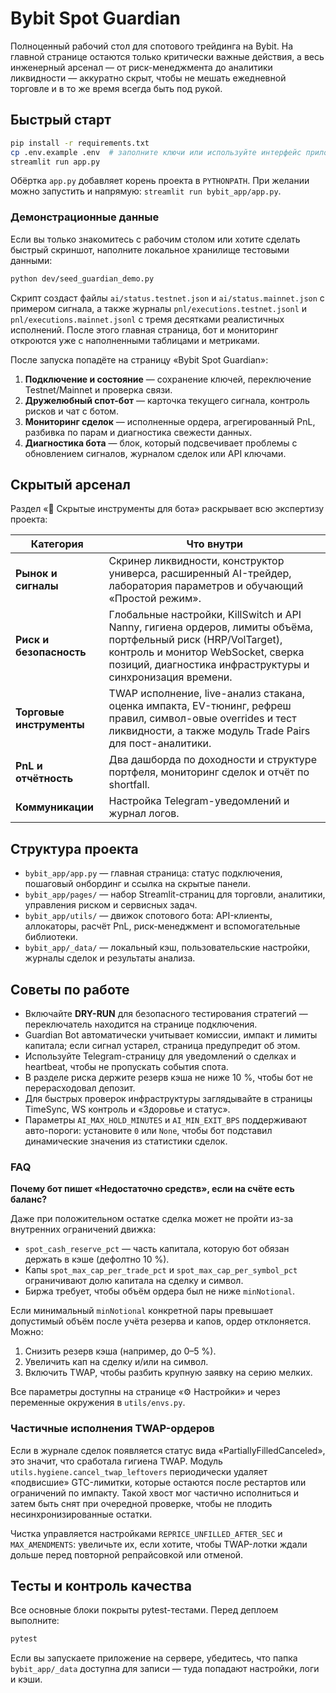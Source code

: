 # Bybit Spot Guardian

Полноценный рабочий стол для спотового трейдинга на Bybit. На главной странице остаются только критически важные действия, а весь инженерный арсенал — от риск-менеджмента до аналитики ликвидности — аккуратно скрыт, чтобы не мешать ежедневной торговле и в то же время всегда быть под рукой.

## Быстрый старт

```bash
pip install -r requirements.txt
cp .env.example .env  # заполните ключи или используйте интерфейс приложения
streamlit run app.py
```

Обёртка `app.py` добавляет корень проекта в `PYTHONPATH`. При желании можно запустить и напрямую: `streamlit run bybit_app/app.py`.

### Демонстрационные данные

Если вы только знакомитесь с рабочим столом или хотите сделать быстрый скриншот, наполните локальное хранилище тестовыми данными:

```bash
python dev/seed_guardian_demo.py
```

Скрипт создаст файлы `ai/status.testnet.json` и `ai/status.mainnet.json` с примером сигнала, а также журналы `pnl/executions.testnet.jsonl` и `pnl/executions.mainnet.jsonl` с тремя десятками реалистичных исполнений. После этого главная страница, бот и мониторинг откроются уже с наполненными таблицами и метриками.

После запуска попадёте на страницу «Bybit Spot Guardian»:

1. **Подключение и состояние** — сохранение ключей, переключение Testnet/Mainnet и проверка связи.
2. **Дружелюбный спот-бот** — карточка текущего сигнала, контроль рисков и чат с ботом.
3. **Мониторинг сделок** — исполненные ордера, агрегированный PnL, разбивка по парам и диагностика свежести данных.
4. **Диагностика бота** — блок, который подсвечивает проблемы с обновлением сигналов, журналом сделок или API ключами.

## Скрытый арсенал

Раздел «🫥 Скрытые инструменты для бота» раскрывает всю экспертизу проекта:

| Категория | Что внутри |
| --- | --- |
| **Рынок и сигналы** | Скринер ликвидности, конструктор универса, расширенный AI-трейдер, лаборатория параметров и обучающий «Простой режим». |
| **Риск и безопасность** | Глобальные настройки, KillSwitch и API Nanny, гигиена ордеров, лимиты объёма, портфельный риск (HRP/VolTarget), контроль и монитор WebSocket, сверка позиций, диагностика инфраструктуры и синхронизация времени. |
| **Торговые инструменты** | TWAP исполнение, live-анализ стакана, оценка импакта, EV-тюнинг, рефреш правил, символ-овые overrides и тест ликвидности, а также модуль Trade Pairs для пост-аналитики. |
| **PnL и отчётность** | Два дашборда по доходности и структуре портфеля, мониторинг сделок и отчёт по shortfall. |
| **Коммуникации** | Настройка Telegram-уведомлений и журнал логов. |

## Структура проекта

- `bybit_app/app.py` — главная страница: статус подключения, пошаговый онбординг и ссылка на скрытые панели.
- `bybit_app/pages/` — набор Streamlit-страниц для торговли, аналитики, управления риском и сервисных задач.
- `bybit_app/utils/` — движок спотового бота: API-клиенты, аллокаторы, расчёт PnL, риск-менеджмент и вспомогательные библиотеки.
- `bybit_app/_data/` — локальный кэш, пользовательские настройки, журналы сделок и результаты анализа.

## Советы по работе

- Включайте **DRY-RUN** для безопасного тестирования стратегий — переключатель находится на странице подключения.
- Guardian Bot автоматически учитывает комиссии, импакт и лимиты капитала; если сигнал устарел, страница предупредит об этом.
- Используйте Telegram-страницу для уведомлений о сделках и heartbeat, чтобы не пропускать события спота.
- В разделе риска держите резерв кэша не ниже 10 %, чтобы бот не перерасходовал депозит.
- Для быстрых проверок инфраструктуры заглядывайте в страницы TimeSync, WS контроль и «Здоровье и статус».
- Параметры `AI_MAX_HOLD_MINUTES` и `AI_MIN_EXIT_BPS` поддерживают авто-пороги: установите `0` или `None`, чтобы бот подставил динамические значения из статистики сделок.

### FAQ

**Почему бот пишет «Недостаточно средств», если на счёте есть баланс?**

Даже при положительном остатке сделка может не пройти из-за внутренних ограничений движка:

- `spot_cash_reserve_pct` — часть капитала, которую бот обязан держать в кэше (дефолтно 10 %).
- Капы `spot_max_cap_per_trade_pct` и `spot_max_cap_per_symbol_pct` ограничивают долю капитала на сделку и символ.
- Биржа требует, чтобы объём ордера был не ниже `minNotional`.

Если минимальный `minNotional` конкретной пары превышает допустимый объём после учёта резерва и капов, ордер отклоняется. Можно:

1. Снизить резерв кэша (например, до 0–5 %).
2. Увеличить кап на сделку и/или на символ.
3. Включить TWAP, чтобы разбить крупную заявку на серию мелких.

Все параметры доступны на странице «⚙️ Настройки» и через переменные окружения в `utils/envs.py`.

### Частичные исполнения TWAP-ордеров

Если в журнале сделок появляется статус вида «PartiallyFilledCanceled», это значит, что сработала гигиена TWAP. Модуль
`utils.hygiene.cancel_twap_leftovers` периодически удаляет «подвисшие» GTC-лимитки, которые остаются после рестартов или
ограничений по импакту. Такой хвост мог частично исполниться и затем быть снят при очередной проверке, чтобы не плодить
несинхронизированные остатки.

Чистка управляется настройками `REPRICE_UNFILLED_AFTER_SEC` и `MAX_AMENDMENTS`: увеличьте их, если хотите, чтобы TWAP-лотки
ждали дольше перед повторной репрайсовкой или отменой.

## Тесты и контроль качества

Все основные блоки покрыты pytest-тестами. Перед деплоем выполните:

```bash
pytest
```

Если вы запускаете приложение на сервере, убедитесь, что папка `bybit_app/_data` доступна для записи — туда попадают настройки, логи и кэши.
